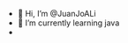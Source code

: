 - 👋 Hi, I’m @JuanJoALi
- 🌱 I’m currently learning java
- 


<!---
JuanJoALi/JuanJoALi is a ✨ special ✨ repository because its `README.md` (this file) appears on your GitHub profile.
You can click the Preview link to take a look at your changes.
--->
